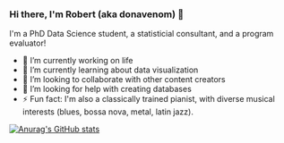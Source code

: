 ### Hi there, I'm Robert (aka donavenom) 👋

I'm a PhD Data Science student, a statisticial consultant, and a program evaluator!
- 🔭 I’m currently working on life
- 🌱 I’m currently learning about data visualization
- 👯 I’m looking to collaborate with other content creators
- 🤔 I’m looking for help with creating databases
- ⚡ Fun fact: I'm also a classically trained pianist, with diverse musical interests (blues, bossa nova, metal, latin jazz).

[![Anurag's GitHub stats](https://github-readme-stats.vercel.app/api?username=donavenom)](https://github.com/anuraghazra/github-readme-stats)

